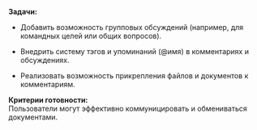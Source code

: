 **Задачи:**

- Добавить возможность групповых обсуждений (например, для командных целей или общих вопросов).
    
- Внедрить систему тэгов и упоминаний (@имя) в комментариях и обсуждениях.
    
- Реализовать возможность прикрепления файлов и документов к комментариям.
    

**Критерии готовности:**  
Пользователи могут эффективно коммуницировать и обмениваться документами.